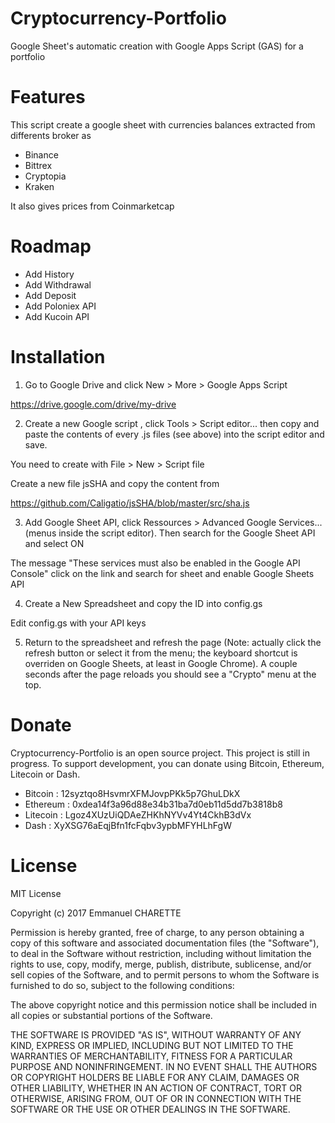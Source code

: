 # Cryptocurrency-Portfolio
Google Sheet's automatic creation with Google Apps Script (GAS) for a portfolio

Features
========
This script create a google sheet with currencies balances extracted from differents broker as
* Binance
* Bittrex
* Cryptopia
* Kraken

It also gives prices from Coinmarketcap

Roadmap
=======
* Add History
* Add Withdrawal
* Add Deposit
* Add Poloniex API
* Add Kucoin API

Installation
============
1. Go to Google Drive and click New > More > Google Apps Script

https://drive.google.com/drive/my-drive

2. Create a new Google script , click Tools > Script editor... then copy and paste the contents of every .js files (see above) into the script editor and save.

You need to create with File > New > Script file

Create a new file jsSHA and copy the content from

https://github.com/Caligatio/jsSHA/blob/master/src/sha.js

3. Add Google Sheet API, click Ressources > Advanced Google Services... (menus inside the script editor). Then search for the Google Sheet API and select ON

The message "These services must also be enabled in the Google API Console" click on the link and search for sheet and enable Google Sheets API

4. Create a New Spreadsheet and copy the ID into config.gs

Edit config.gs with your API keys 

5. Return to the spreadsheet and refresh the page (Note: actually click the refresh button or select it from the menu; the keyboard shortcut is overriden on Google Sheets, at least in Google Chrome). A couple seconds after the page reloads you should see a "Crypto" menu at the top.

Donate
======
Cryptocurrency-Portfolio is an open source project. This project is still in progress. To support development, you can donate using Bitcoin, Ethereum, Litecoin or Dash.

* Bitcoin : 12syztqo8HsvmrXFMJovpPKk5p7GhuLDkX
* Ethereum : 0xdea14f3a96d88e34b31ba7d0eb11d5dd7b3818b8
* Litecoin : Lgoz4XUzUiQDAeZHKhNYVv4Yt4CkhB3dVx
* Dash : XyXSG76aEqjBfn1fcFqbv3ypbMFYHLhFgW

License
=======

MIT License

Copyright (c) 2017 Emmanuel CHARETTE

Permission is hereby granted, free of charge, to any person obtaining a copy
of this software and associated documentation files (the "Software"), to deal
in the Software without restriction, including without limitation the rights
to use, copy, modify, merge, publish, distribute, sublicense, and/or sell
copies of the Software, and to permit persons to whom the Software is
furnished to do so, subject to the following conditions:

The above copyright notice and this permission notice shall be included in all
copies or substantial portions of the Software.

THE SOFTWARE IS PROVIDED "AS IS", WITHOUT WARRANTY OF ANY KIND, EXPRESS OR
IMPLIED, INCLUDING BUT NOT LIMITED TO THE WARRANTIES OF MERCHANTABILITY,
FITNESS FOR A PARTICULAR PURPOSE AND NONINFRINGEMENT. IN NO EVENT SHALL THE
AUTHORS OR COPYRIGHT HOLDERS BE LIABLE FOR ANY CLAIM, DAMAGES OR OTHER
LIABILITY, WHETHER IN AN ACTION OF CONTRACT, TORT OR OTHERWISE, ARISING FROM,
OUT OF OR IN CONNECTION WITH THE SOFTWARE OR THE USE OR OTHER DEALINGS IN THE
SOFTWARE.
